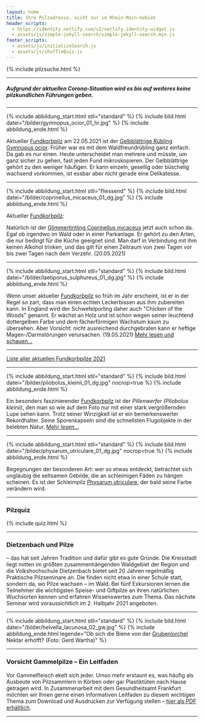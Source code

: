```yaml
---
layout: home
title: Ihre Pilzadresse, nicht nur im Rhein-Main-Gebiet
header_scripts:
  - https://identity.netlify.com/v1/netlify-identity-widget.js
  - assets/js/simple-jekyll-search/simple-jekyll-search.min.js
footer_scripts:
  - assets/js/initializeSearch.js
  - assets/js/shuffleQuiz.js
---
```

{% include pilzsuche.html %}

- - -

##### Aufgrund der aktuellen Corona-Situation wird es bis auf weiteres keine pilzkundlichen Führungen geben.

- - -

{% include abbildung_start.html stil="standard" %}
{% include bild.html datei="/bilder/gymnopus_ocior_01_hr.jpg" %}
{% include abbildung_ende.html %}

Aktueller [Fundkorbpilz](AA "Glossar-") am 22.05.2021 ist der [Gelbblättrige Rübling Gymnopus ocior](/pilze/gymnopus-ocior-gelbblättriger-rübling). Früher war es mit dem Waldfreundrübling ganz einfach. Da gab es nur einen. Heute unterscheidet man mehrere und müsste, um ganz sicher zu gehen, fast jeden Fund mikroskopieren. Der Gelbblättrige gehört zu den weniger häufigen. Er kann einzeln, gesellig oder büschelig wachsend vorkommen, ist essbar aber nicht gerade eine Delikatesse.

- - -

{% include abbildung_start.html stil="fliessend" %}
{% include bild.html datei="/bilder/coprinellus_micaceus_01_dg.jpg" %}
{% include abbildung_ende.html %}

Aktueller [Fundkorbpilz](AA "Glossar-"):

Natürlich ist der [Glimmertintling Coprinellus micaceus](/pilze/coprinellus-micaceus-glimmertintling) jetzt auch schon da. Egal ob irgendwo im Wald oder in einer Parkanlage. Er gehört zu den Arten, die nur bedingt für die Küche geeignet sind. Man darf in Verbindung mit ihm keinen Alkohol trinken, und das gilt für einen Zeitraum von zwei Tagen vor bis zwei Tagen nach dem Verzehr. (20.05.2021)

<div style="clear: both"></div>

- - -

{% include abbildung_start.html stil="standard" %}
{% include bild.html datei="/bilder/laetiporus_sulphureus_01_dg.jpg" %}
{% include abbildung_ende.html %}

Wenn unser aktueller [Fundkorbpilz](AA "Glossar-") so früh im Jahr erscheint, ist er in der Regel so zart, dass man einen echten Leckerbissen aus ihm zubereiten kann. In England wird der Schwefelporling daher auch "Chicken of the Woods" genannt. Er wächst an Holz und ist schon wegen seiner leuchtend dottergelben Farbe und dem fächerförmigen Wachstum kaum zu übersehen. Aber Vorsicht: nicht ausreichend durchgebraten kann er heftige Magen-/Darmstörungen verursachen. (19.05.2021) [Mehr lesen und schauen...](/pilze/laetiporus-sulphureus-schwefelporling)

- - -

[Liste aller aktuellen Fundkorbpilze 2021](/artikel/liste-aller-aktuellen-fundkorbpilze-2021.html)

- - -

{% include abbildung_start.html stil="standard" %}
{% include bild.html datei="/bilder/pilobolus_kleinii_01_dg.jpg" nocrop=true %}
{% include abbildung_ende.html %}

Ein besonders faszinierender [Fundkorbpilz](AA "Glossar-") ist der *Pillenwerfer (Pilobolus kleinii)*, den man so wie auf dem Foto nur mit einer stark vergrößernden Lupe sehen kann. Trotz seiner Winzigkeit ist er ein bemerkenswerter Rekordhalter. Seine Sporenkapseln sind die schnellsten Flugobjekte in der belebten Natur. [Mehr lesen...](/pilze/pilobolus-kleinii-pillenwerfer)

- - -

{% include abbildung_start.html stil="standard" %}
{% include bild.html datei="/bilder/physarum_utriculare_01_dg.jpg" nocrop=true %}
{% include abbildung_ende.html %}

Begegnungen der besonderen Art: wer so etwas entdeckt, betrachtet sich ungläubig die seltsamen Gebilde, die an schleimigen Fäden zu hängen scheinen. Es ist der Schleimpilz [Physarum utriculare](/pilze/physarum-utriculare-fadenfruchtschleimpilz), der bald seine Farbe verändern wird.

- - -

### Pilzquiz

{% include quiz.html %}

- - -

### Dietzenbach und Pilze

– das hat seit Jahren Tradition und dafür gibt es gute Gründe. Die Kreisstadt liegt mitten im größten zusammenhängenden Waldgebiet der Region und die Volkshochschule Dietzenbach bietet seit 20 Jahren regelmäßig Praktische Pilzseminare an. Die finden nicht etwa in einer Schule statt, sondern da, wo Pilze wachsen – im Wald. Bei fünf Exkursionen lernen die Teilnehmer die wichtigsten Speise- und Giftpilze an ihren natürlichen Wuchsorten kennen und erfahren Wissenswertes zum Thema. Das nächste Seminar wird voraussichtlich im 2. Halbjahr 2021 angeboten.

- - -

{% include abbildung_start.html stil="standard" %}
{% include bild.html datei="/bilder/helvella_lacunosa_02_gw.jpg" %}
{% include abbildung_ende.html legende="Ob sich die Biene von der <a href='/pilze/helvella-lacunosa-grubenlorchel'>Grubenlorchel</a> Nektar erhofft?  (Foto: Gerd Wartha)" %}

- - -

### Vorsicht Gammelpilze – Ein Leitfaden

Vor Gammelfleisch ekelt sich jeder. Umso mehr erstaunt es, was häufig als Ausbeute von Pilzsammlern in Körben oder gar Plastiktüten nach Hause getragen wird. In Zusammenarbeit mit dem Gesundheitsamt Frankfurt möchten wir Ihnen gerne einen informativen Leitfaden zu diesem wichtigen Thema zum Download und Ausdrucken zur Verfügung stellen – [hier als PDF erhältlich](/assets/docs/Fundkorb.de-Gammelpilze.pdf).

- - -
